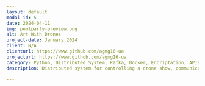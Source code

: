 ```yaml
---
layout: default
modal-id: 5
date: 2024-04-11
img: poolparty-preview.png
alt: Art With Drones
project-date: January 2024
client: N/A
clienturl: https://www.github.com/agmg16-ua
projecturl: https://www.github.com/agmg16-ua
category: Python, Distributed System, Kafka, Docker, Encriptation, APIRest
description: Distributed system for controlling a drone show, communicating via Kafka and handling queries through a RESTful API with data encryption.

---
```

